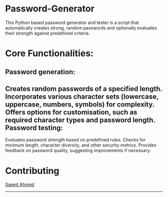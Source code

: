 # Password-Generator
This Python based password generator and tester is a script that automatically creates strong, random passwords and optionally evaluates their strength against predefined criteria.
# Core Functionalities:
Password generation:
--------------------
Creates random passwords of a specified length.
Incorporates various character sets (lowercase, uppercase, numbers, symbols) for complexity.
	Offers options for customisation, such as required character types and password length.
Password testing:
-----------------
Evaluates password strength based on predefined rules.
Checks for minimum length, character diversity, and other security metrics.	
Provides feedback on password quality, suggesting improvements if necessary.
# Contributing
[Saeed Ahmed](https://www.linkedin.com/in/saeedahmed40/)
____________________________________________________________________________________________
